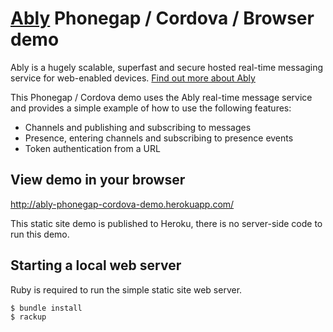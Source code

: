 # [Ably](https://www.ably.io) Phonegap / Cordova / Browser demo

Ably is a hugely scalable, superfast and secure hosted real-time messaging service for web-enabled devices. [Find out more about Ably](https://www.ably.io)

This Phonegap / Cordova demo uses the Ably real-time message service and provides a simple example of how to use the following features:

* Channels and publishing and subscribing to messages
* Presence, entering channels and subscribing to presence events
* Token authentication from a URL

## View demo in your browser

http://ably-phonegap-cordova-demo.herokuapp.com/

This static site demo is published to Heroku, there is no server-side code to run this demo.

## Starting a local web server

Ruby is required to run the simple static site web server.

    $ bundle install
    $ rackup
